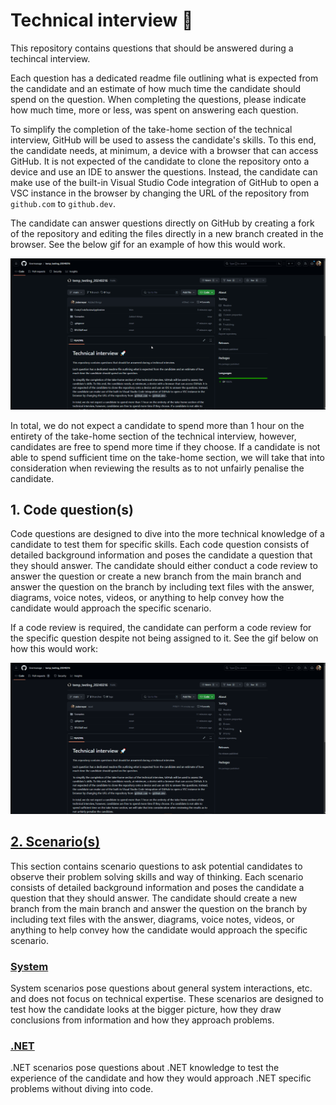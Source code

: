 # Technical interview 🚀

This repository contains questions that should be answered during a techincal interview.

Each question has a dedicated readme file outlining what is expected from the candidate and an estimate of how much time the candidate should spend on the question. When completing the questions, please indicate how much time, more or less, was spent on answering each question.

To simplify the completion of the take-home section of the technical interview, GitHub will be used to assess the candidate's skills. To this end, the candidate needs, at minimum,
a device with a browser that can access GitHub. It is not expected of the candidate to clone the repository onto a device and use an IDE to answer the questions. Instead,
the candidate can make use of the built-in Visual Studio Code integration of GitHub to open a VSC instance in the browser by changing the URL of the repository from
`github.com` to `github.dev`.

The candidate can answer questions directly on GitHub by creating a fork of the repository and editing the files directly in a new branch created in the browser. See the
below gif for an example of how this would work.

![Answering questions directly](Answering_Questions.gif)

In total, we do not expect a candidate to spend more than 1 hour on the entirety of the take-home section of the technical interview, however, candidates are free to spend
more time if they choose. If a candidate is not able to spend sufficient time on the take-home section, we will take that into consideration when reviewing the results as to not
unfairly penalise the candidate.

## 1. Code question(s)
Code questions are designed to dive into the more technical knowledge of a candidate to test them for specific skills. 
Each code question consists of detailed background information and poses the candidate a question that they should answer. 
The candidate should either conduct a code review to answer the question or create a new branch from the main branch and answer the question on the branch by 
including text files with the answer, diagrams, voice notes, videos,
or anything to help convey how the candidate would approach the specific scenario.

If a code review is required, the candidate can perform a code review for the specific question despite not being assigned to it. See the gif below on how this would work:

![Code review](Code_review.gif)

## [2. Scenario(s)](Scenarios)
This section contains scenario questions to ask potential candidates to observe their problem solving skills and way of thinking. 
Each scenario consists of detailed background information and poses the candidate a question that they should answer. 
The candidate should create a new branch from the main branch and answer the question on the branch by including text files with the answer, diagrams, voice notes, videos,
or anything to help convey how the candidate would approach the specific scenario.

### [System](Scenarios/System)
System scenarios pose questions about general system interactions, etc. and does not focus on technical expertise. 
These scenarios are designed to test how the candidate looks at the bigger picture, how they draw conclusions from information and how they approach problems.

### [.NET](Scenarios/.NET)
.NET scenarios pose questions about .NET knowledge to test the experience of the candidate and how they would approach .NET specific problems without diving into code.
